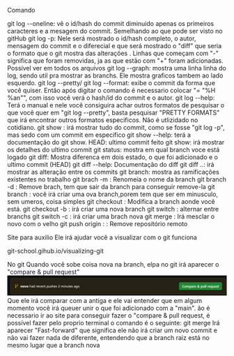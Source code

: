 Comando 

git log --oneline: vê o id/hash do commit diminuido apenas os primeiros caracteres e a mesagem do commit. Semelhando ao que pode ser visto no gitHub
git log -p: Nele será mostrado o id/hash completo, o autor, mensagem do commit e o diferecial e que será mostrado o "diff" que seria o formato que o git mostra das alterações . Linhas que começam com "-" significa que foram removidas, ja as que estão com "+" foram adicionadas. Possível ver em todos os arquivos 
git log --graph: mostra uma linha linha do log, sendo util pra mostrar as branchs. Ele mostra graficos tambem ao lado esquerdo. 
git log --pretty/ git log --format: exibe o commit da forma que você quiser. Então após digitar o comando é necessario colocar "= "%H %an"", com isso você verá o hash/id do commit e o autor. 
git log --help: Terá o manual e nele você consiguira achar outros formatos de pesquisar o que você quer em "git log --pretty", basta pesquisar "PRETTY FORMATS" que irá encontrar outros formatos especificos. Não é utlizidado  no cotidiano.
git show <hash commit>: irá mostrar tudo do commit, como se fosse "git log -p", mas sedo com um commit em especifico
git show --help: terá a documentação do git show.
HEAD: ultimo commit feito 
git show: irá mostrar os detalhes do ultimo commit
git status: mostra em qual branch voce está logado 
git diff: Mostra diferenca em dois estado, o que foi adicionado e o ultimo commit (HEAD)
git diff --help: Documentação do diff
git diff <hash commit>..<hash commit>: irá mostrar as alteração entre os commits
git branch: mostra as ramificações existentes no trabalho 
git brach -m <nome da branch> <nome novo>: Renomeia o nome da branch 
git branch -d <nome da branch>:  Remove brach, tem que sair da branch para conseguir remove-la
git branch <nome da branch>: você irá criar uma ova branch,porem tem que ser em minusculo, sem umeros, coisa simples
git checkout <nome da branch>: Modifica a branch aonde você está.
git checkout -b <nome da brach nova>: irá criar uma nova branch
git switch <nome da branch>: alternar entre branchs
git switch -c <nome da branch nova>: irá criar uma brach nova
git merge <nome da branch>: Irá mesclar o novo com o velho 
git push origin : <nome da branch>: Remove repositório remoto



Site para auxilio
 Ele irá ajudar você a visualizar com o git funciona 

git-school.gihub.io/visualizing-git



No git
Quando você sobe coisa nova na branch, elpa no git irá aparecer o "compare & pull request"
![alt text](image.png)
Que ele irá comparar com a antiga e ele vai entender que em algum momento você irá queuer unir o que foi adicionado com a "main". ão é necessario ir ao site para conseguir fazer o "compare & pull request, é possível fazer pelo proprio terminal o comando é o seguinte: 
git merge <nome da branch>
Irá aparecer "Fast-forward" que significa ele não irá criar um novo commit e não vai fazer nada de diferente, entendendo que a branch raiz está no mesmo lugar que a branch nova

